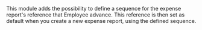This module adds the possibility to define a sequence for the expense
report's reference that Employee advance. This reference is then set as
default when you create a new expense report, using the defined
sequence.
